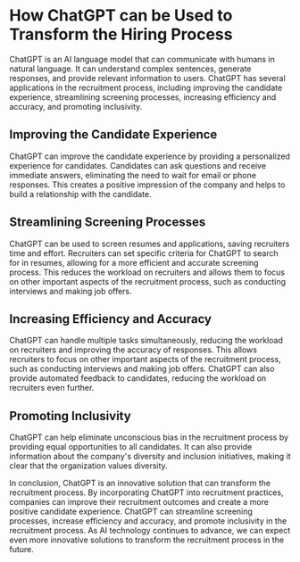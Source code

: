 How ChatGPT can be Used to Transform the Hiring Process
=========================================================================================

ChatGPT is an AI language model that can communicate with humans in natural language. It can understand complex sentences, generate responses, and provide relevant information to users. ChatGPT has several applications in the recruitment process, including improving the candidate experience, streamlining screening processes, increasing efficiency and accuracy, and promoting inclusivity.

Improving the Candidate Experience
----------------------------------

ChatGPT can improve the candidate experience by providing a personalized experience for candidates. Candidates can ask questions and receive immediate answers, eliminating the need to wait for email or phone responses. This creates a positive impression of the company and helps to build a relationship with the candidate.

Streamlining Screening Processes
--------------------------------

ChatGPT can be used to screen resumes and applications, saving recruiters time and effort. Recruiters can set specific criteria for ChatGPT to search for in resumes, allowing for a more efficient and accurate screening process. This reduces the workload on recruiters and allows them to focus on other important aspects of the recruitment process, such as conducting interviews and making job offers.

Increasing Efficiency and Accuracy
----------------------------------

ChatGPT can handle multiple tasks simultaneously, reducing the workload on recruiters and improving the accuracy of responses. This allows recruiters to focus on other important aspects of the recruitment process, such as conducting interviews and making job offers. ChatGPT can also provide automated feedback to candidates, reducing the workload on recruiters even further.

Promoting Inclusivity
---------------------

ChatGPT can help eliminate unconscious bias in the recruitment process by providing equal opportunities to all candidates. It can also provide information about the company's diversity and inclusion initiatives, making it clear that the organization values diversity.

In conclusion, ChatGPT is an innovative solution that can transform the recruitment process. By incorporating ChatGPT into recruitment practices, companies can improve their recruitment outcomes and create a more positive candidate experience. ChatGPT can streamline screening processes, increase efficiency and accuracy, and promote inclusivity in the recruitment process. As AI technology continues to advance, we can expect even more innovative solutions to transform the recruitment process in the future.
